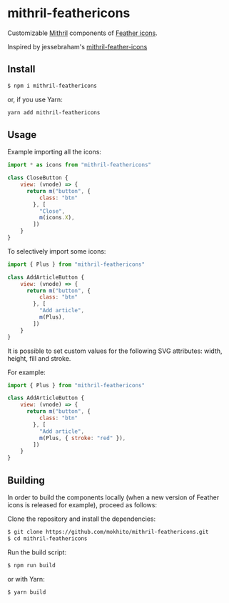 # mithril-feathericons

Customizable [Mithril] components of [Feather icons].

Inspired by jessebraham's [mithril-feather-icons]

[Feather icons]: https://feathericons.com
[Mithril]: https://mithril.js.org
[mithril-feather-icons]: https://github.com/jessebraham/mithril-feather-icons

## Install

```bash
$ npm i mithril-feathericons
```

or, if you use Yarn:

```bash
yarn add mithril-feathericons
```

## Usage

Example importing all the icons:

```javascript
import * as icons from "mithril-feathericons"

class CloseButton {
    view: (vnode) => {
      return m("button", {
          class: "btn"
        }, [
          "Close",
          m(icons.X),
        ])
    }
}
```

To selectively import some icons:

```javascript
import { Plus } from "mithril-feathericons"

class AddArticleButton {
    view: (vnode) => {
      return m("button", {
          class: "btn"
        }, [
          "Add article",
          m(Plus),
        ])
    }
}
```

It is possible to set custom values for the following SVG attributes: width, height, fill and stroke.

For example:

```javascript
import { Plus } from "mithril-feathericons"

class AddArticleButton {
    view: (vnode) => {
      return m("button", {
          class: "btn"
        }, [
          "Add article",
          m(Plus, { stroke: "red" }),
        ])
    }
}
```

## Building

In order to build the components locally (when a new version of Feather icons is released for example), proceed as follows:

Clone the repository and install the dependencies:

```bash
$ git clone https://github.com/mokhito/mithril-feathericons.git
$ cd mithril-feathericons
```

Run the build script:

```bash
$ npm run build
```

or with Yarn:

```bash
$ yarn build
```